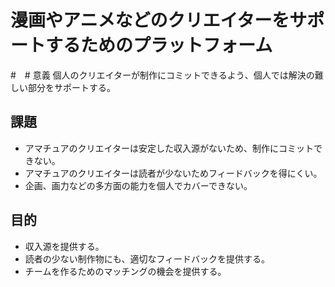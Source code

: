# 漫画やアニメなどのクリエイターをサポートするためのプラットフォーム

#　# 意義
個人のクリエイターが制作にコミットできるよう、個人では解決の難しい部分をサポートする。

## 課題
- アマチュアのクリエイターは安定した収入源がないため、制作にコミットできない。
- アマチュアのクリエイターは読者が少ないためフィードバックを得にくい。
- 企画、画力などの多方面の能力を個人でカバーできない。

## 目的
- 収入源を提供する。
- 読者の少ない制作物にも、適切なフィードバックを提供する。
- チームを作るためのマッチングの機会を提供する。
